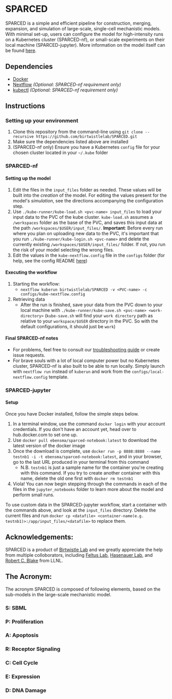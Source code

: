 # SPARCED

SPARCED is a simple and efficient pipeline for construction, merging, expansion, and simulation of large-scale, single-cell mechanistic models. With minimal set-up, users can configure the model for high-intensity runs on a Kubernetes cluster (SPARCED-nf), or small-scale experiments on their local machine (SPARCED-jupyter). More information on the model itself can be found [here](THEPAPERLINKHERE).


## Dependencies

- [Docker](https://docs.docker.com/get-docker/)
- [Nextflow](https://www.nextflow.io/docs/latest/getstarted.html) *(Optional: SPARCED-nf requirement only)*
- [kubectl](https://kubernetes.io/docs/tasks/tools/install-kubectl/) *(Optional: SPARCED-nf requirement only)* 

## Instructions
### Setting up your environment

1. Clone this repository from the command-line using `git clone --recursive https://github.com/birtwistlelab/SPARCED.git`
2. Make sure the dependencies listed above are installed
3. (SPARCED-nf only) Ensure you have a Kubernetes `config` file for your chosen cluster located in your `~/.kube` folder

### SPARCED-nf

#### Setting up the model

1. Edit the files in the `input_files` folder as needed. These values will be built into the *creation* of the model. For editing the values present for the model's *simulation*, see the directions accompanying the configuration step.
2. Use `./kube-runner/kube-load.sh <pvc-name> input_files` to load your input data to the PVC of the kube cluster. `kube-load.sh` assumes a `/workspaces` folder as the base of the PVC, and saves this input data at the path `/workspaces/$USER/input_files/`.  __Important__: Before every run where you plan on uploading new data to the PVC, it's important that you run `./kube-runner/kube-login.sh <pvc-name>` and delete the currently existing `/workspaces/$USER/input_files/` folder. If not, you run the risk of your model selecting the wrong files.
3. Edit the values in the `kube-nextflow.config` file in the `configs` folder (for help, see the config README [here](https://github.com/birtwistlelab/SPARCED/blob/master/configs/README.md))

#### Executing the workflow

1. Starting the workflow: 
    - `nextflow kuberun birtwistlelab/SPARCED -v <PVC-name> -c configs/kube-nextflow.config`
2. Retrieving data
    - After the run is finished, save your data from the PVC down to your local machine with `./kube-runner/kube-save.sh <pvc-name> <work-directory>` (`kube-save.sh` will find your `work directory` path as relative to your `workspace/$USER` directory in the PVC. So with the default configurations, it should just be `work`)

#### Final SPARCED-nf notes

- For problems, feel free to consult our [troubleshooting guide](https://github.com/birtwistlelab/SPARCED/blob/master/TROUBLESHOOTING.md) or create issue requests. 
- For brave souls with a lot of local computer power but no Kubernetes cluster, SPARCED-nf is also built to be able to run locally. Simply launch with `nextflow run` instead of `kuberun` and work from the `configs/local-nextflow.config` template.

### SPARCED-jupyter

#### Setup
Once you have Docker installed, follow the simple steps below.

1. In a terminal window, use the command `docker login` with your account credentials. If you don't have an account yet, head over to hub.docker.com to set one up.
2. Use `docker pull ebensma/sparced-notebook:latest` to download the latest version of the docker image
3. Once the download is complete, use `docker run -p 8888:8888 --name testnb1 -i -t ebensma/sparced-notebook:latest`, and in your browser, go to the last URL produced in your terminal from this command
    - N.B. `testnb1` is just a sample name for the container you're creating with this command. If you try to create another container with this name, delete the old one first with `docker rm testnb1`
4. Viola! You can now begin stepping through the commands in each of the files in the `jupyter_notebooks` folder to learn more about the model and perform small runs.

To use custom data in the SPARCED-jupyter workflow, start a container with the commands above, and look at the `input_files` directory. Delete the current files and run `docker cp <datafile> <container-name(e.g. testnb1)>:/app/input_files/<datafile>` to replace them.

## Acknowledgements:

SPARCED is a product of [Birtwistle Lab](http://www.birtwistlelab.com/) and we greatly appreciate the help from multiple colloborators, including [Feltus Lab](https://www.clemson.edu/science/departments/genetics-biochemistry/people/profiles/ffeltus), [Hasenauer Lab](https://www.mathematics-and-life-sciences.uni-bonn.de/en/group-members/jan-hasenauer), and [Robert C. Blake](https://bbs.llnl.gov/RobertBlake.html) from LLNL.

## The Acronym:
The acronym SPARCED is composed of following elements, based on the sub-models in the large-scale mechanistic model.

### S: SBML
### P: Proliferation
### A: Apoptosis
###  R: Receptor Signaling
###  C: Cell Cycle
###  E: Expression
###  D: DNA Damage
